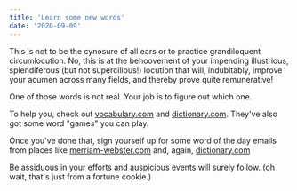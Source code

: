 ```yaml
---
title: 'Learn some new words'
date: '2020-09-09'
---
```


This is not to be the cynosure of all ears or to practice grandiloquent circumlocution. No, this is at the behoovement of your impending illustrious, splendiferous (but not supercilious!)  locution that will, indubitably, improve your acumen across many fields, and thereby prove quite remunerative!

One of those words is not real. Your job is to figure out which one.

To help you, check out [vocabulary.com](https://www.vocabulary.com/) and [dictionary.com](https://www.dictionary.com/). They've also got some word "games" you can play.

Once you've done that, sign yourself up for some word of the day emails from places like [merriam-webster.com](https://www.merriam-webster.com/word-of-the-day) and, again, [dictionary.com](https://www.dictionary.com/)

Be assiduous in your efforts and auspicious events will surely follow. (oh wait, that's just from a fortune cookie.)
